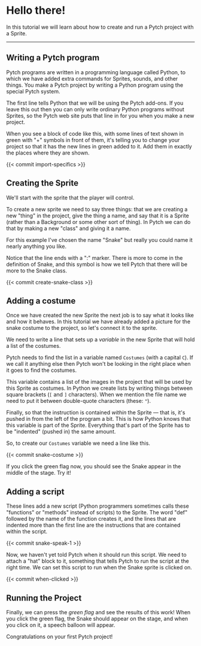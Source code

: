 # Hello there!

In this tutorial we will learn about how to create and run a Pytch project with a Sprite.

---

## Writing a Pytch program

Pytch programs are written in a programming language called Python, to
which we have added extra commands for Sprites, sounds, and other
things. You make a Pytch project by writing a Python program using the
special Pytch system.

The first line tells Python that we will be using the Pytch
add-ons. If you leave this out then you can only write ordinary Python
programs without Sprites, so the Pytch web site puts that line in for
you when you make a new project.

When you see a block of code like this, with some lines of text shown
in green with "+" symbols in front of them, it's telling you to change
your project so that it has the new lines in green added to it. Add
them in exactly the places where they are shown.

{{< commit import-specifics >}}

## Creating the Sprite

We'll start with the sprite that the player will control.

To create a new sprite we need to say three things: that we are
creating a new "thing" in the project, give the thing a name, and say
that it is a Sprite (rather than a Background or some other sort of
thing). In Pytch we can do that by making a new "class" and giving it
a name.

For this example I've chosen the name "Snake" but really you could
name it nearly anything you like.

Notice that the line ends with a ":" marker. There is more to come in
the definition of Snake, and this symbol is how we tell Pytch that
there will be more to the Snake class.

{{< commit create-snake-class >}}

## Adding a costume

Once we have created the new Sprite the next job is to say what it
looks like and how it behaves. In this tutorial we have already added
a picture for the snake costume to the project, so let's connect it to
the sprite.

We need to write a line that sets up a _variable_ in the new Sprite
that will hold a list of the costumes.

Pytch needs to find the list in a variable named `Costumes` (with a
capital `C`). If we call it anything else then Pytch won't be looking
in the right place when it goes to find the costumes.

This variable contains a list of the images in the project that will
be used by this Sprite as costumes. In Python we create lists by
writing things between square brackets (`[` and `]` characters). When we
mention the file name we need to put it between double-quote
characters (these: `"`).

Finally, so that the instruction is contained _within_ the Sprite —
that is, it's pushed in from the left of the program a bit. This is
how Python knows that this variable is part of the Sprite. Everything
that's part of the Sprite has to be "indented" (pushed in) the same
amount.

So, to create our `Costumes` variable we need a line like this.

{{< commit snake-costume >}}

If you click the green flag now, you should see the Snake appear in
the middle of the stage.  Try it!

## Adding a script

These lines add a new script (Python programmers sometimes calls these
"functions" or "methods" instead of scripts) to the Sprite. The word
"def" followed by the name of the function creates it, and the lines
that are indented more than the first line are the instructions that
are contained within the script.

{{< commit snake-speak-1 >}}

Now, we haven't yet told Pytch when it should run this script. We need
to attach a "hat" block to it, something that tells Pytch to run the
script at the right time. We can set this script to run when the Snake
sprite is clicked on.

{{< commit when-clicked >}}

## Running the Project

Finally, we can press the *green flag* and see the results of this
work! When you click the green flag, the Snake should appear on the
stage, and when you click on it, a speech balloon will appear.

Congratulations on your first Pytch project!

